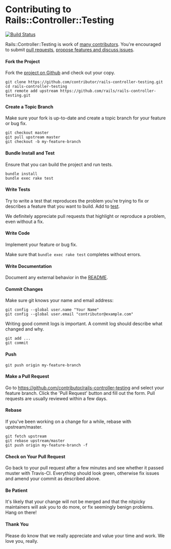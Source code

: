 Contributing to Rails::Controller::Testing
=====================

[![Build Status](https://github.com/rails/rails-controller-testing/actions/workflows/ci.yml/badge.svg?branch=master)](https://github.com/rails/rails-controller-testing/actions/workflows/ci.yml)

Rails::Controller::Testing is work of [many contributors](https://github.com/rails/rails-controller-testing/graphs/contributors). You're encouraged to submit [pull requests](https://github.com/rails/rails-controller-testing/pulls), [propose features and discuss issues](https://github.com/rails/rails-controller-testing/issues).

#### Fork the Project

Fork the [project on Github](https://github.com/rails/rails-controller-testing) and check out your copy.

```
git clone https://github.com/contributor/rails-controller-testing.git
cd rails-controller-testing
git remote add upstream https://github.com/rails/rails-controller-testing.git
```

#### Create a Topic Branch

Make sure your fork is up-to-date and create a topic branch for your feature or bug fix.

```
git checkout master
git pull upstream master
git checkout -b my-feature-branch
```

#### Bundle Install and Test

Ensure that you can build the project and run tests.

```
bundle install
bundle exec rake test
```

#### Write Tests

Try to write a test that reproduces the problem you're trying to fix or describes a feature that you want to build. Add to [test](test).

We definitely appreciate pull requests that highlight or reproduce a problem, even without a fix.

#### Write Code

Implement your feature or bug fix.

Make sure that `bundle exec rake test` completes without errors.

#### Write Documentation

Document any external behavior in the [README](README.md).

#### Commit Changes

Make sure git knows your name and email address:

```
git config --global user.name "Your Name"
git config --global user.email "contributor@example.com"
```

Writing good commit logs is important. A commit log should describe what changed and why.

```
git add ...
git commit
```

#### Push

```
git push origin my-feature-branch
```

#### Make a Pull Request

Go to https://github.com/contributor/rails-controller-testing and select your feature branch. Click the 'Pull Request' button and fill out the form. Pull requests are usually reviewed within a few days.

#### Rebase

If you've been working on a change for a while, rebase with upstream/master.

```
git fetch upstream
git rebase upstream/master
git push origin my-feature-branch -f
```

#### Check on Your Pull Request

Go back to your pull request after a few minutes and see whether it passed muster with Travis-CI. Everything should look green, otherwise fix issues and amend your commit as described above.

#### Be Patient

It's likely that your change will not be merged and that the nitpicky maintainers will ask you to do more, or fix seemingly benign problems. Hang on there!

#### Thank You

Please do know that we really appreciate and value your time and work. We love you, really.
